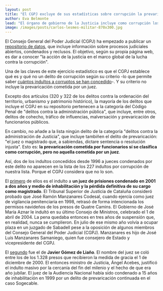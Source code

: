 ```yaml
---
layout: post
title: "El CGPJ excluye de sus estadísticas sobre corrupción la prevaricación judicial"
author: Eva Belmonte
lead: "El órgano de gobierno de la Justicia incluye como corrupción los delitos cometidos por funcionarios públicos y políticos, pero no los cometidos por los propios jueces."
image: /images/posts/carlos-lesmes-militar-870x300.jpg
---
```


El Consejo General del Poder Judicial (CGPJ) ha empezado a publicar un [repositorio de datos](http://www.poderjudicial.es/cgpj/es/Temas/Transparencia/Repositorio-de-datos-sobre-procesos-por-corrupcion/), que incluye información sobre procesos judiciales abiertos, condenados y reclusos. El objetivo, según su propia página web, es dar a conocer "la acción de la justicia en el marco global de la lucha contra la corrupción". 

Una de las claves de este ejercicio estadístico es que el CGPJ establece qué es y qué no un delito de corrupción según su criterio -lo que permite saber [cuántos indultos a corruptos se han concedido](/2017/04/19/indultos-por-corrupcion.html)-. Y su criterio no incluye la prevaricación cometida por un juez. 

Excepto dos artículos (320 y 322 de los delitos contra la ordenación del territorio, urbanismo y patrimonio histórico), la mayoría de los delitos que incluye el CGPJ en su repositorio pertenecen a la categoría del Código Penal de "delitos contra la administración pública", que incluye, entre otros, delitos de cohecho, tráfico de influencias, malversación y prevaricación de funcionarios públicos. 

En cambio, no añade a la lista ningún delito de la categoría "delitos contra la administración de Justicia", que incluye tambiñen el delito de prevaricación: "el juez o magistrado que, a sabiendas, dictare sentencia o resolución injusta". Esto es: **la prevaricación cometida por funcionarios sí se clasifica como corrupción, pero no aquella cometida por un juez**. 

Así, dos de los indultos concedidos desde 1996 a jueces condenados por este delito no aparecen en la lista de los 227 indultos por corrupción de nuestra lista. Porque el CGPJ considera que no lo son. 

El [primero](http://elindultometro.es/famosos.html#5) de ellos es el indulto a **un juez de prisiones condenado en 2001 a dos años y medio de inhabilitación y la pérdida definitiva de su cargo como magistrado**. El Tribunal Superior de Justicia de Cataluña consideró probado que José Ramón Manzanares Codesal, cuando ejercía como juez de vigilancia penitenciaria en 1998, retrasó de forma intencionada los permisos navideños de los presos de Quatre Camins. El Gobierno de José María Aznar le indultó en su último Consejo de Ministros, celebrado el 1 de abril de 2004. La pena quedaba entonces en tres años de suspensión que, en realidad, nunca se cumplieron. En julio de ese mismo año volvía a ocupar plaza en un juzgado de Sabadell pese a la oposición de algunos miembros del Consejo General del Poder Judicial (CGPJ). Manzanares es hijo de José Luís Manzanares Samaniego, quien fue consejero de Estado y vicepresidente del CGPJ.
 

El [segundo](http://elindultometro.es/famosos.html#4) fue el de **Javier Gómez de Liaño**. El nombre del juez se coló entre los de los 1.328 presos que recibieron la medida de gracia el 1 de diciembre de 2000. El entonces ministro de Justicia, Ángel Acebes, justificó el indulto masivo por la cercanía del fin del milenio y el hecho de que era año jubilar. El juez de la Audiencia Nacional había sido condenado a 15 años de inhabilitación en 1999 por un delito de prevaricación continuada en el caso Sogecable.

